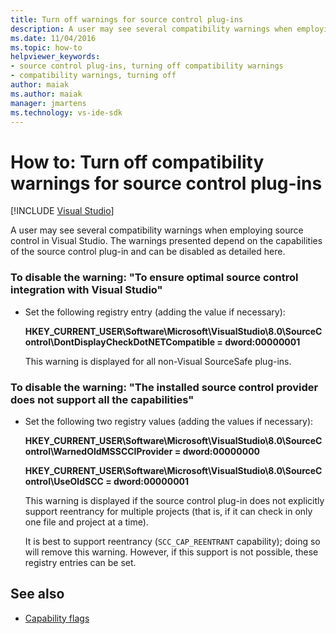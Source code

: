 ```yaml
---
title: Turn off warnings for source control plug-ins
description: A user may see several compatibility warnings when employing source control in Visual Studio. Learn how to disable these warnings.
ms.date: 11/04/2016
ms.topic: how-to
helpviewer_keywords:
- source control plug-ins, turning off compatibility warnings
- compatibility warnings, turning off
author: maiak
ms.author: maiak
manager: jmartens
ms.technology: vs-ide-sdk
---
```

# How to: Turn off compatibility warnings for source control plug-ins

 [!INCLUDE [Visual Studio](~/includes/applies-to-version/vs-windows-only.md)]

A user may see several compatibility warnings when employing source control in Visual Studio. The warnings presented depend on the capabilities of the source control plug-in and can be disabled as detailed here.

### To disable the warning: "To ensure optimal source control integration with Visual Studio"

- Set the following registry entry (adding the value if necessary):

   **HKEY_CURRENT_USER\Software\Microsoft\VisualStudio\8.0\SourceControl\DontDisplayCheckDotNETCompatible = dword:00000001**

   This warning is displayed for all non-Visual SourceSafe plug-ins.

### To disable the warning: "The installed source control provider does not support all the capabilities"

- Set the following two registry values (adding the values if necessary):

     **HKEY_CURRENT_USER\Software\Microsoft\VisualStudio\8.0\SourceControl\WarnedOldMSSCCIProvider = dword:00000000**

    **HKEY_CURRENT_USER\Software\Microsoft\VisualStudio\8.0\SourceControl\UseOldSCC = dword:00000001**

     This warning is displayed if the source control plug-in does not explicitly support reentrancy for multiple projects (that is, if it can check in only one file and project at a time).

     It is best to support reentrancy (`SCC_CAP_REENTRANT` capability); doing so will remove this warning. However, if this support is not possible, these registry entries can be set.

## See also

- [Capability flags](../extensibility/capability-flags.md)
